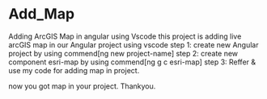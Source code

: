 # Add_Map
Adding ArcGIS Map in angular using Vscode
this project is adding live arcGIS map in our Angular project using vscode 
step 1:
create new Angular project by using commend[ng new project-name]
step 2:
create new component esri-map by using commend[ng g c esri-map]
step 3:
Reffer & use my code for adding map in project.

now you got map in your project.
Thankyou.
